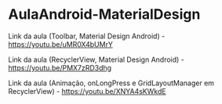 # AulaAndroid-MaterialDesign

Link da aula (Toolbar, Material Design Android) - https://youtu.be/uMR0X4bUMrY

Link da aula (RecyclerView, Material Design Android) - https://youtu.be/PMX7zRD3dhg

Link da aula (Animação, onLongPress e GridLayoutManager em RecyclerView) - https://youtu.be/XNYA4sKWkdE
